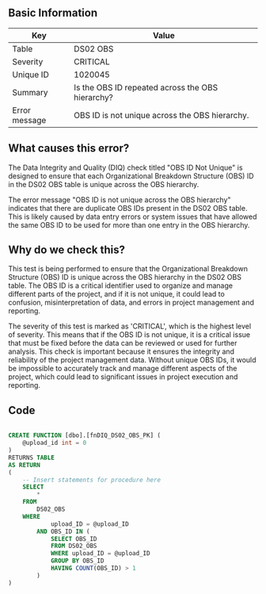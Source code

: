 ## Basic Information
| Key         | Value          |
|-------------|----------------|
| Table       | DS02 OBS |
| Severity    | CRITICAL |
| Unique ID   | 1020045   |
| Summary     | Is the OBS ID repeated across the OBS hierarchy? |
| Error message | OBS ID is not unique across the OBS hierarchy. |

## What causes this error?

The Data Integrity and Quality (DIQ) check titled "OBS ID Not Unique" is designed to ensure that each Organizational Breakdown Structure (OBS) ID in the DS02 OBS table is unique across the OBS hierarchy. 

The error message "OBS ID is not unique across the OBS hierarchy" indicates that there are duplicate OBS IDs present in the DS02 OBS table. This is likely caused by data entry errors or system issues that have allowed the same OBS ID to be used for more than one entry in the OBS hierarchy.

## Why do we check this?


This test is being performed to ensure that the Organizational Breakdown Structure (OBS) ID is unique across the OBS hierarchy in the DS02 OBS table. The OBS ID is a critical identifier used to organize and manage different parts of the project, and if it is not unique, it could lead to confusion, misinterpretation of data, and errors in project management and reporting.

The severity of this test is marked as 'CRITICAL', which is the highest level of severity. This means that if the OBS ID is not unique, it is a critical issue that must be fixed before the data can be reviewed or used for further analysis. This check is important because it ensures the integrity and reliability of the project management data. Without unique OBS IDs, it would be impossible to accurately track and manage different aspects of the project, which could lead to significant issues in project execution and reporting.
## Code

```sql

CREATE FUNCTION [dbo].[fnDIQ_DS02_OBS_PK] (
	@upload_id int = 0
)
RETURNS TABLE
AS RETURN
(
    -- Insert statements for procedure here
	SELECT 
		* 
	FROM 
		DS02_OBS 
	WHERE 
			upload_ID = @upload_ID
		AND OBS_ID IN (
			SELECT OBS_ID 
			FROM DS02_OBS 
			WHERE upload_ID = @upload_ID 
			GROUP BY OBS_ID 
			HAVING COUNT(OBS_ID) > 1
		)
)
```
